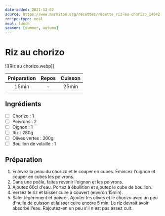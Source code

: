 ```yaml
---
date-added: 2021-12-02
source: https://www.marmiton.org/recettes/recette_riz-au-chorizo_14042.aspx
recipe-type: meal
meal: lunch
season: [summer, autumn]
---
```


# Riz au chorizo

![[Riz au chorizo.webp]]

| Préparation | Repos | Cuisson |
|:-----------:|:-----:|:-------:|
|    15min    |   -   |  25min  |

## Ingrédients

- [ ] Chorizo : 1
- [ ] Poivrons : 2
- [ ] Oignon : 1
- [ ] Riz : 280g
- [ ] Olives vertes : 200g
- [ ] Bouillon de volaille : 1

## Préparation

1. Enlevez la peau du chorizo et le couper en cubes. Émincez l'oignon et couper en cubes les poivrons.
2. Dans une poêle, faites revenir l'oignon et les poivrons.
3. Ajoutez 60cl d'eau. Portez à ébullition et ajoutez le cube de bouillon.
4. Versez le riz et laisser cuire à couvert (environ 15min).
5. Saler légèrement et poivrer. Ajouter les olives et le chorizo avec un peu d'huile de cuisson et laisser cuire encore 5 min. Le riz devrait avoir absorbé l'eau. Rajoutez-en un peu s'il n'est pas assez cuit.
